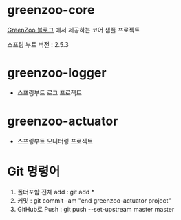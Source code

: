 # greenzoo-core
[GreenZoo 블로그](https://greenzoo.tistory.com/) 에서 제공하는 코어 샘플 프로젝트

스프링 부트 버전 : 2.5.3

# greenzoo-logger
* 스프링부트 로그 프로젝트

# greenzoo-actuator
* 스프링부트 모니터링 프로젝트


# Git 명령어
1. 폴더포함 전체 add : git add *
2. 커밋 : git commit -am "end greenzoo-actuator project"
3. GitHub로 Push : git push --set-upstream master master

